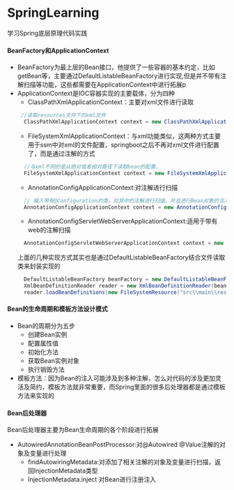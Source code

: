 # SpringLearning
学习Spring底层原理代码实践

#### BeanFactory和ApplicationContext
- BeanFactory为最上层的Bean接口，他提供了一些容器的基本约定，比如getBean等，主要通过DefaultListableBeanFactory进行实现,但是并不带有注解扫描等功能，这些都需要在ApplicationContext中进行拓展p
- ApplicationContext是IOC容器实现的主要载体，分为四种
  - ClassPathXmlApplicationContext：主要对xml文件进行读取
  ```java
   //读取resources文件下的xml文件
    ClassPathXmlApplicationContext context = new ClassPathXmlApplicationContext("spring_bean.xml");
  ```
  - FileSystemXmlApplicationContext：与xml功能类似，这两种方式主要用于ssm中对xml的文件配置，springboot之后不再对xml文件进行配置了，而是通过注解的方式
  ```java
    //与xml不同的是从绝对或者相对路径下读取bean的配置，
    FileSystemXmlApplicationContext context = new FileSystemXmlApplicationContext("src\\main\\resources\\spring_bean.xml");
  ```
  - AnnotationConfigApplicationContext:对注解进行扫描
  ```java
    // 输入带有@Configuration的类，对其中的注解进行扫描，并且进行Bean对象的注入
    AnnotationConfigApplicationContext context = new AnnotationConfigApplicationContext(Config.class);
  ```
  - AnnotationConfigServletWebServerApplicationContext:适用于带有web的注解扫描
  ```java
    AnnotationConfigServletWebServerApplicationContext context = new AnnotationConfigServletWebServerApplicationContext(WebConfig.class);
    ```
  上面的几种实现方式其实也是通过DefaultListableBeanFactory结合文件读取类来封装实现的
  ```java
    DefaultListableBeanFactory beanFactory = new DefaultListableBeanFactory();
    XmlBeanDefinitionReader reader = new XmlBeanDefinitionReader(beanFactory);
    reader.loadBeanDefinitions(new FileSystemResource("src\\main\\resources\\spring_bean.xml"));

  ```
  
#### Bean的生命周期和模板方法设计模式
- Bean的周期分为五步
  - 创建Bean实例
  - 配置属性值
  - 初始化方法
  - 获取Bean实例对象
  - 执行销毁方法
- 模板方法：因为Bean的注入可能涉及到多种注解，怎么对代码的涉及更加灵活及简约，模板方法就非常重要，而Spring里面的很多后处理器都是通过模板方法来实现的

#### Bean后处理器

Bean后处理器主要为Bean生命周期的各个阶段进行拓展
- AutowiredAnnotationBeanPostProcessor:对@Autowired @Value注解的对象及变量进行处理
  - findAutowiringMetadata:对添加了相关注解的对象及变量进行扫描，返回InjectionMetadata类型
  - InjectionMetadata.inject 对Bean进行注册注入
